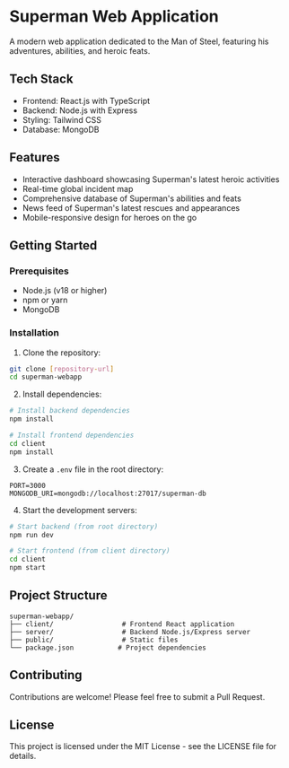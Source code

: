 # Superman Web Application

A modern web application dedicated to the Man of Steel, featuring his adventures, abilities, and heroic feats.

## Tech Stack

- Frontend: React.js with TypeScript
- Backend: Node.js with Express
- Styling: Tailwind CSS
- Database: MongoDB

## Features

- Interactive dashboard showcasing Superman's latest heroic activities
- Real-time global incident map
- Comprehensive database of Superman's abilities and feats
- News feed of Superman's latest rescues and appearances
- Mobile-responsive design for heroes on the go

## Getting Started

### Prerequisites

- Node.js (v18 or higher)
- npm or yarn
- MongoDB

### Installation

1. Clone the repository:
```bash
git clone [repository-url]
cd superman-webapp
```

2. Install dependencies:
```bash
# Install backend dependencies
npm install

# Install frontend dependencies
cd client
npm install
```

3. Create a `.env` file in the root directory:
```
PORT=3000
MONGODB_URI=mongodb://localhost:27017/superman-db
```

4. Start the development servers:
```bash
# Start backend (from root directory)
npm run dev

# Start frontend (from client directory)
cd client
npm start
```

## Project Structure

```
superman-webapp/
├── client/                 # Frontend React application
├── server/                 # Backend Node.js/Express server
├── public/                 # Static files
└── package.json           # Project dependencies
```

## Contributing

Contributions are welcome! Please feel free to submit a Pull Request.

## License

This project is licensed under the MIT License - see the LICENSE file for details.